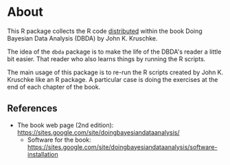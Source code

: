 
# About 

This R package collects the R code [distributed](https://sites.google.com/site/doingbayesiandataanalysis/software-installation) within the book Doing Bayesian Data Analysis (DBDA) by John K. Kruschke. 

The idea of the `dbda` package is to make the life of the DBDA's reader a little bit easier. That reader who also learns things by running the R scripts.

The main usage of this package is to re-run the R scripts created by John K. Kruschke like an R package. A particular case is doing the exercises at the end of each chapter of the book.

## References

* The book web page (2nd edition): https://sites.google.com/site/doingbayesiandataanalysis/
    * Software for the book: https://sites.google.com/site/doingbayesiandataanalysis/software-installation
